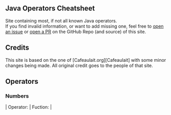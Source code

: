 [Issues]: https://github.com/Andre601/java-operators-cheatsheet/issues
[PRs]: https://github.com/Andre601/java-operators-cheatsheet/pulls

## Java Operators Cheatsheet
Site containing most, if not all known Java operators.  
If you find invalid information, or want to add missing one, feel free to [open an issue][Issues] or [open a PR][PRs] on the GitHub Repo (and source) of this site.

## Credits
This site is based on the one of [Cafeaulait.org][Cafeaulait] with some minor changes being made. All original credit goes to the people of that site.

## Operators

### Numbers

| Operator: | Fuction: |

